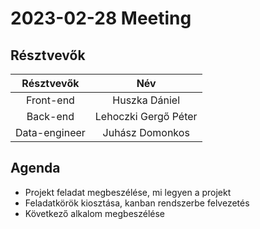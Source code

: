 2023-02-28  Meeting
==========================

Résztvevők
--------------------------

| Résztvevők | Név | 
| :---: | :---: |
| Front-end | Huszka Dániel |
| Back-end  | Lehoczki Gergő Péter |
| Data-engineer | Juhász Domonkos |


Agenda
------------------
 - Projekt feladat megbeszélése, mi legyen a projekt
 - Feladatkörök kiosztása, kanban rendszerbe felvezetés
 - Következő alkalom megbeszélése

 